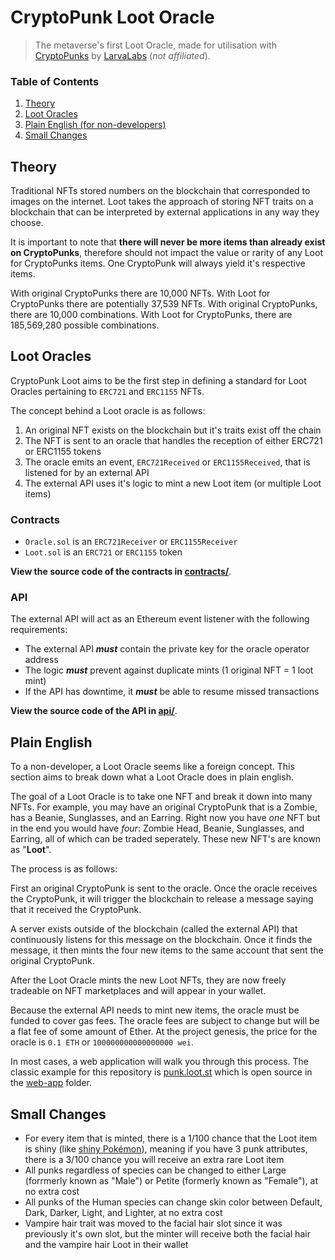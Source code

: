# CryptoPunk Loot Oracle

> The metaverse's first Loot Oracle, made for utilisation with [CryptoPunks](https://github.com/larvalabs/cryptopunks) by [LarvaLabs](https://www.larvalabs.com/) (_not affiliated_).

### Table of Contents

1. [Theory](#theory)
1. [Loot Oracles](#loot-oracles)
1. [Plain English (for non-developers)](#plain-english)
1. [Small Changes](#small-changes)

## Theory

Traditional NFTs stored numbers on the blockchain that corresponded to images on the internet. Loot takes the approach of storing NFT traits on a blockchain that can be interpreted by external applications in any way they choose.

It is important to note that **there will never be more items than already exist on CryptoPunks**, therefore should not impact the value or rarity of any Loot for CryptoPunks items. One CryptoPunk will always yield it's respective items.

With original CryptoPunks there are 10,000 NFTs. With Loot for CryptoPunks there are potentially 37,539 NFTs. With original CryptoPunks, there are 10,000 combinations. With Loot for CryptoPunks, there are 185,569,280 possible combinations.

## Loot Oracles

CryptoPunk Loot aims to be the first step in defining a standard for Loot Oracles pertaining to `ERC721` and `ERC1155` NFTs.

The concept behind a Loot oracle is as follows:

1. An original NFT exists on the blockchain but it's traits exist off the chain
2. The NFT is sent to an oracle that handles the reception of either ERC721 or ERC1155 tokens
3. The oracle emits an event, `ERC721Received` or `ERC1155Received`, that is listened for by an external API
4. The external API uses it's logic to mint a new Loot item (or multiple Loot items)

### Contracts

- `Oracle.sol` is an `ERC721Receiver` or `ERC1155Receiver`
- `Loot.sol` is an `ERC721` or `ERC1155` token

**View the source code of the contracts in [contracts/](contracts/)**.

### API

The external API will act as an Ethereum event listener with the following requirements:

- The external API **_must_** contain the private key for the oracle operator address
- The logic **_must_** prevent against duplicate mints (1 original NFT = 1 loot mint)
- If the API has downtime, it **_must_** be able to resume missed transactions

**View the source code of the API in [api/](api/)**.

## Plain English

To a non-developer, a Loot Oracle seems like a foreign concept. This section aims to break down what a Loot Oracle does in plain english.

The goal of a Loot Oracle is to take one NFT and break it down into many NFTs. For example, you may have an original CryptoPunk that is a Zombie, has a Beanie, Sunglasses, and an Earring. Right now you have _one_ NFT but in the end you would have _four_: Zombie Head, Beanie, Sunglasses, and Earring, all of which can be traded seperately. These new NFT's are known as "**Loot**".

The process is as follows:

First an original CryptoPunk is sent to the oracle. Once the oracle receives the CryptoPunk, it will trigger the blockchain to release a message saying that it received the CryptoPunk.

A server exists outside of the blockchain (called the external API) that continuously listens for this message on the blockchain. Once it finds the message, it then mints the four new items to the same account that sent the original CryptoPunk.

After the Loot Oracle mints the new Loot NFTs, they are now freely tradeable on NFT marketplaces and will appear in your wallet.

Because the external API needs to mint new items, the oracle must be funded to cover gas fees. The oracle fees are subject to change but will be a flat fee of some amount of Ether. At the project genesis, the price for the oracle is `0.1 ETH` or `100000000000000000 wei`.

In most cases, a web application will walk you through this process. The classic example for this repository is [punk.loot.st](https://punk.loot.st/) which is open source in the [web-app](web-app/) folder.

## Small Changes

- For every item that is minted, there is a 1/100 chance that the Loot item is shiny (like [shiny Pokémon](https://bulbapedia.bulbagarden.net/wiki/Shiny_Pok%C3%A9mon)), meaning if you have 3 punk attributes, there is a 3/100 chance you will receive an extra rare Loot item
- All punks regardless of species can be changed to either Large (forrmerly known as "Male") or Petite (formerly known as "Female"), at no extra cost
- All punks of the Human species can change skin color between Default, Dark, Darker, Light, and Lighter, at no extra cost
- Vampire hair trait was moved to the facial hair slot since it was previously it's own slot, but the minter will receive both the facial hair and the vampire hair Loot in their wallet
